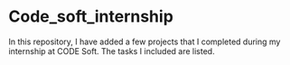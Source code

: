 # Code_soft_internship
In this repository, I have added a few projects that I completed during my internship at CODE Soft. The tasks I included are listed.
